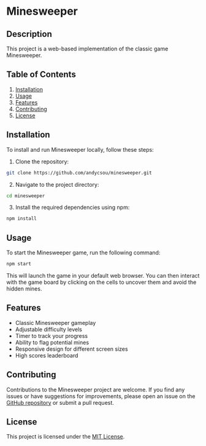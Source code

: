 # Minesweeper

## Description
This project is a web-based implementation of the classic game Minesweeper.

## Table of Contents
1. [Installation](#installation)
2. [Usage](#usage)
3. [Features](#features)
4. [Contributing](#contributing)
5. [License](#license)

## Installation
To install and run Minesweeper locally, follow these steps:

1. Clone the repository:
```bash
git clone https://github.com/andycsou/minesweeper.git
```

2. Navigate to the project directory:
```bash
cd minesweeper
```

3. Install the required dependencies using npm:
```bash
npm install
```

## Usage
To start the Minesweeper game, run the following command:
```bash
npm start
```

This will launch the game in your default web browser. You can then interact with the game board by clicking on the cells to uncover them and avoid the hidden mines.

## Features
- Classic Minesweeper gameplay
- Adjustable difficulty levels
- Timer to track your progress
- Ability to flag potential mines
- Responsive design for different screen sizes
- High scores leaderboard

## Contributing
Contributions to the Minesweeper project are welcome. If you find any issues or have suggestions for improvements, please open an issue on the [GitHub repository](https://github.com/andycsou/minesweeper/issues) or submit a pull request.

## License
This project is licensed under the [MIT License](https://github.com/andycsou/minesweeper/blob/main/LICENSE).
